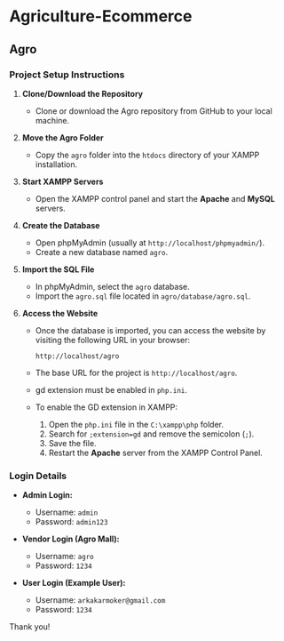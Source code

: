 # Agriculture-Ecommerce

## Agro

### Project Setup Instructions

1. **Clone/Download the Repository**
   - Clone or download the Agro repository from GitHub to your local machine.

2. **Move the Agro Folder**
   - Copy the `agro` folder into the `htdocs` directory of your XAMPP installation.

3. **Start XAMPP Servers**
   - Open the XAMPP control panel and start the **Apache** and **MySQL** servers.

4. **Create the Database**
   - Open phpMyAdmin (usually at `http://localhost/phpmyadmin/`).
   - Create a new database named `agro`.

5. **Import the SQL File**
   - In phpMyAdmin, select the `agro` database.
   - Import the `agro.sql` file located in `agro/database/agro.sql`.

6. **Access the Website**
   - Once the database is imported, you can access the website by visiting the following URL in your browser:
     ```
     http://localhost/agro
     ```
   - The base URL for the project is `http://localhost/agro`.
   - gd extension must be enabled in `php.ini`.
   - To enable the GD extension in XAMPP:

      1. Open the `php.ini` file in the `C:\xampp\php` folder.
      2. Search for `;extension=gd` and remove the semicolon (`;`).
      3. Save the file.
      4. Restart the **Apache** server from the XAMPP Control Panel.

### Login Details

- **Admin Login:**
  - Username: `admin`
  - Password: `admin123`

- **Vendor Login (Agro Mall):**
  - Username: `agro`
  - Password: `1234`

- **User Login (Example User):**
  - Username: `arkakarmoker@gmail.com`
  - Password: `1234`

Thank you!
